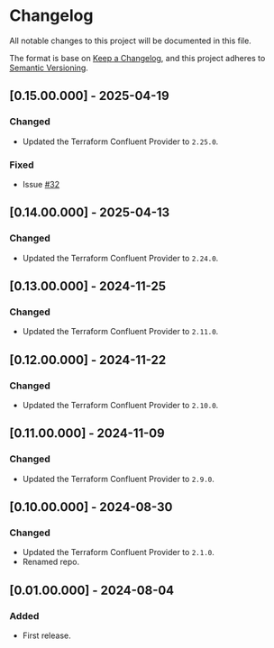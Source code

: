 # Changelog
All notable changes to this project will be documented in this file.

The format is base on [Keep a Changelog](https://keepachangelog.com/en/1.1.0/), and this project adheres to [Semantic Versioning](https://semver.org/spec/v2.0.0.html).


## [0.15.00.000] - 2025-04-19
### Changed
- Updated the Terraform Confluent Provider to `2.25.0`.

### Fixed
- Issue [#32](https://github.com/j3-signalroom/iac-confluent-api_key_rotation-tf_module/issues/32)

## [0.14.00.000] - 2025-04-13
### Changed
- Updated the Terraform Confluent Provider to `2.24.0`.

## [0.13.00.000] - 2024-11-25
### Changed
- Updated the Terraform Confluent Provider to `2.11.0`.

## [0.12.00.000] - 2024-11-22
### Changed
- Updated the Terraform Confluent Provider to `2.10.0`.

## [0.11.00.000] - 2024-11-09
### Changed
- Updated the Terraform Confluent Provider to `2.9.0`.

## [0.10.00.000] - 2024-08-30
### Changed
- Updated the Terraform Confluent Provider to `2.1.0`.
- Renamed repo.

## [0.01.00.000] - 2024-08-04
### Added
- First release.